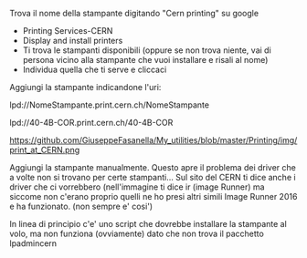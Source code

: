 Trova il nome della stampante digitando "Cern printing" su google

* Printing Services-CERN
* Display and install printers
* Ti trova le stampanti disponibili (oppure se non trova niente, vai di persona vicino alla stampante che vuoi installare e risali al nome)
* Individua quella che ti serve e cliccaci

Aggiungi la stampante indicandone l'uri:

lpd://NomeStampante.print.cern.ch/NomeStampante 

lpd://40-4B-COR.print.cern.ch/40-4B-COR

https://github.com/GiuseppeFasanella/My_utilities/blob/master/Printing/img/print_at_CERN.png

Aggiungi la stampante manualmente. Questo apre il problema dei driver che a volte non si trovano per certe stampanti... Sul sito del CERN ti dice anche i driver che ci vorrebbero (nell'immagine ti dice ir (image Runner) ma siccome non c'erano proprio quelli ne ho presi altri simili Image Runner 2016 e ha funzionato. (non sempre e' cosi')
 
In linea di principio c'e' uno script che dovrebbe installare la stampante al volo, ma non funziona (ovviamente) dato che non trova il pacchetto lpadmincern


